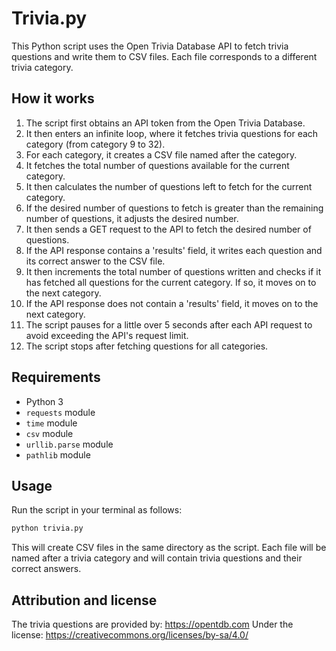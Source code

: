 # Trivia.py

This Python script uses the Open Trivia Database API to fetch trivia questions and write them to CSV files. Each file corresponds to a different trivia category.

## How it works

1. The script first obtains an API token from the Open Trivia Database.
2. It then enters an infinite loop, where it fetches trivia questions for each category (from category 9 to 32).
3. For each category, it creates a CSV file named after the category.
4. It fetches the total number of questions available for the current category.
5. It then calculates the number of questions left to fetch for the current category.
6. If the desired number of questions to fetch is greater than the remaining number of questions, it adjusts the desired number.
7. It then sends a GET request to the API to fetch the desired number of questions.
8. If the API response contains a 'results' field, it writes each question and its correct answer to the CSV file.
9. It then increments the total number of questions written and checks if it has fetched all questions for the current category. If so, it moves on to the next category.
10. If the API response does not contain a 'results' field, it moves on to the next category.
11. The script pauses for a little over 5 seconds after each API request to avoid exceeding the API's request limit.
12. The script stops after fetching questions for all categories.

## Requirements

- Python 3
- `requests` module
- `time` module
- `csv` module
- `urllib.parse` module
- `pathlib` module

## Usage

Run the script in your terminal as follows:

```bash
python trivia.py
```

This will create CSV files in the same directory as the script. Each file will be named after a trivia category and will contain trivia questions and their correct answers.

## Attribution and license
The trivia questions are provided by: https://opentdb.com
Under the license: https://creativecommons.org/licenses/by-sa/4.0/
